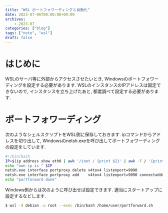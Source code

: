 ```yaml
---
title: "WSL ポートフォワーディングと自動化"
date: 2023-07-06T00:00:00+09:00
archives:
    - 2023-07
categories: ["blog"]
tags: ["note", "wsl"]
draft: false
---
```


# はじめに
WSLのサーバ等に外部からアクセスさせたいとき, Windowsのポートフォワーディングを設定する必要があります.
WSLのインスタンスのIPアドレスは固定できないので, インスタンスを立ち上げたあと, 都度調べて設定する必要があります.

# ポートフォワーディング

次のようなシェルスクリプトをWSL側に保存しておきます. ipコマンドからアドレスを切り出して, Windowsのnetsh.exeを呼び出してポートフォワーディングの設定をしています.
```bash
#!/bin/bash
IP=$(ip address show eth0 | awk '/inet / {print $2}' | awk -F / '{print $1}')
echo "own ip is " $IP
netsh.exe interface portproxy delete v4tov4 listenport=9090
netsh.exe interface portproxy add    v4tov4 listenport=9090 connectaddress=$IP
echo "portforward done"
```

Windows側からは次のように呼び出せば設定できます. 適当にスタートアップに設定するなどします.

```bash
$ wsl -d debian -u root --exec /bin/bash /home/user/portforward.sh
```

